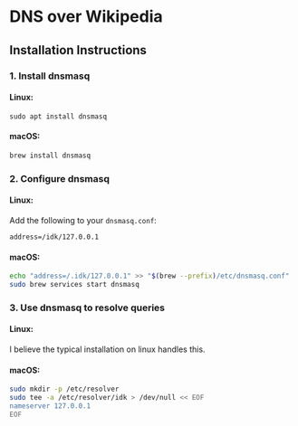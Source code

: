# DNS over Wikipedia

## Installation Instructions
### 1. Install dnsmasq
#### Linux:
```
sudo apt install dnsmasq
```

#### macOS:
```bash
brew install dnsmasq
```

### 2. Configure dnsmasq
#### Linux:
Add the following to your `dnsmasq.conf`:
```
address=/idk/127.0.0.1
```

#### macOS:
```bash
echo "address=/.idk/127.0.0.1" >> "$(brew --prefix)/etc/dnsmasq.conf"
sudo brew services start dnsmasq
```

### 3. Use dnsmasq to resolve queries
#### Linux:
I believe the typical installation on linux handles this.

#### macOS:
```bash
sudo mkdir -p /etc/resolver
sudo tee -a /etc/resolver/idk > /dev/null << EOF
nameserver 127.0.0.1
EOF
```
